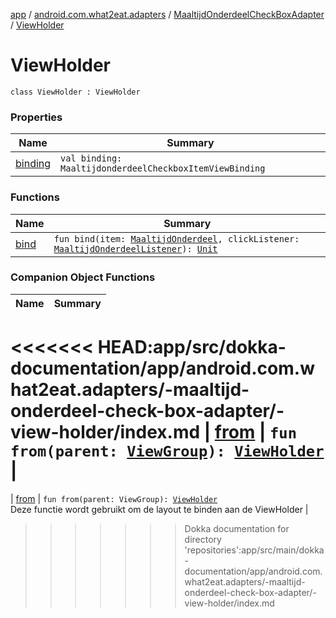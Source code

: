 [app](../../../index.md) / [android.com.what2eat.adapters](../../index.md) / [MaaltijdOnderdeelCheckBoxAdapter](../index.md) / [ViewHolder](./index.md)

# ViewHolder

`class ViewHolder : ViewHolder`

### Properties

| Name | Summary |
|---|---|
| [binding](binding.md) | `val binding: MaaltijdonderdeelCheckboxItemViewBinding` |

### Functions

| Name | Summary |
|---|---|
| [bind](bind.md) | `fun bind(item: `[`MaaltijdOnderdeel`](../../../android.com.what2eat.model/-maaltijd-onderdeel/index.md)`, clickListener: `[`MaaltijdOnderdeelListener`](../../-maaltijd-onderdeel-listener/index.md)`): `[`Unit`](https://kotlinlang.org/api/latest/jvm/stdlib/kotlin/-unit/index.html) |

### Companion Object Functions

| Name | Summary |
|---|---|
<<<<<<< HEAD:app/src/dokka-documentation/app/android.com.what2eat.adapters/-maaltijd-onderdeel-check-box-adapter/-view-holder/index.md
| [from](from.md) | `fun from(parent: `[`ViewGroup`](https://developer.android.com/reference/android/view/ViewGroup.html)`): `[`ViewHolder`](./index.md) |
=======
| [from](from.md) | `fun from(parent: ViewGroup): `[`ViewHolder`](./index.md)<br>Deze functie wordt gebruikt om de layout te binden aan de ViewHolder |
>>>>>>> Dokka documentation for directory 'repositories':app/src/main/dokka-documentation/app/android.com.what2eat.adapters/-maaltijd-onderdeel-check-box-adapter/-view-holder/index.md
